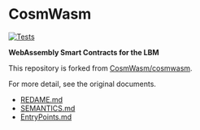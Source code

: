 # CosmWasm

[![Tests](https://github.com/line/cosmwasm/actions/workflows/tests.yml/badge.svg)](https://github.com/line/cosmwasm/actions/workflows/tests.yml)

**WebAssembly Smart Contracts for the LBM**

This repository is forked from [CosmWasm/cosmwasm](https://github.com/CosmWasm/cosmwasm).

For more detail, see the original documents.

- [REDAME.md](https://github.com/CosmWasm/cosmwasm/blob/main/README.md)
- [SEMANTICS.md](https://github.com/CosmWasm/cosmwas/blob/main/SEMANTICS.md)
- [EntryPoints.md](https://github.com/CosmWasm/cosmwasm/blob/main/EntryPoints.md)
